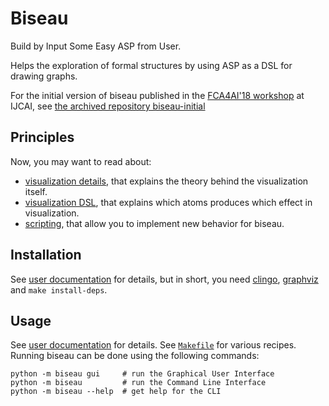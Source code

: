 # Biseau
Build by Input Some Easy ASP from User.

Helps the exploration of formal structures by using ASP as a DSL for drawing graphs.

For the initial version of biseau published in the
[FCA4AI'18 workshop](https://fca4ai.hse.ru/2018) at IJCAI,
see [the archived repository biseau-initial](https://gitlab.inria.fr/lbourneu/biseau-initial)


## Principles

Now, you may want to read about:

- [visualization details](doc/user-doc.mkd#visualization-principles), that explains the theory behind the visualization itself.
- [visualization DSL](doc/user-doc.mkd#asp-to-dot), that explains which atoms produces which effect in visualization.
- [scripting](doc/user-doc.mkd#scripting), that allow you to implement new behavior for biseau.



## Installation
See [user documentation](doc/user-doc.mkd#installation) for details,
but in short, you need [clingo](https://potassco.org/clingo/),
[graphviz](http://graphviz.org/) and `make install-deps`.


## Usage
See [user documentation](doc/user-doc.mkd#basic-usage) for details.
See [`Makefile`](Makefile) for various recipes.
Running biseau can be done using the following commands:

    python -m biseau gui     # run the Graphical User Interface
    python -m biseau         # run the Command Line Interface
    python -m biseau --help  # get help for the CLI
